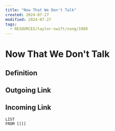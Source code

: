 ```yaml
---
title: "Now That We Don't Talk"
created: 2024-07-27
modified: 2024-07-27
tags:
  - RESOURCES/taylor-swift/song/1989
---
```

# Now That We Don't Talk
## Definition

## Outgoing Link

## Incoming Link
```dataview
LIST
FROM [[]]
```
